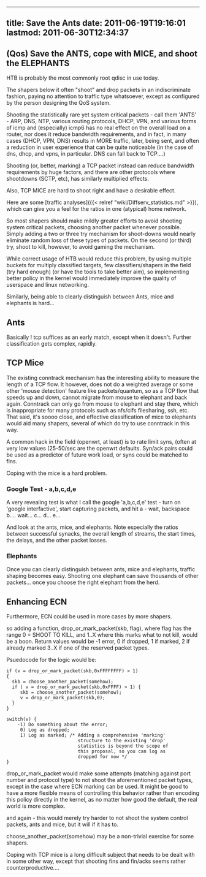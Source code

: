 
---
title: Save the Ants
date: 2011-06-19T19:16:01
lastmod: 2011-06-30T12:34:37
---
(Qos) Save the ANTS, cope with MICE, and shoot the ELEPHANTS
------------------------------------------------------------

HTB is probably the most commonly root qdisc in use today.

The shapers below it often "shoot" and drop packets in an indiscriminate
fashion, paying no attention to traffic type whatsoever, except as
configured by the person designing the QoS system.

Shooting the statistically rare yet system critical packets - call them
'ANTS' - ARP, DNS, NTP, various routing protocols, DHCP, VPN, and
various forms of icmp and (especially) icmp6 has no real effect on the
overall load on a router, nor does it reduce bandwidth requirements, and
in fact, in many cases (DHCP, VPN, DNS) results in MORE traffic, later,
being sent, and often a reduction in user experience that can be quite
noticeable (in the case of dns, dhcp, and vpns, in particular. DNS can
fall back to TCP....)

Shooting (or, better, marking) a TCP packet instead can reduce bandwidth
requirements by huge factors, and there are other protocols where
shootdowns (SCTP, etc), has similarly multiplied effects.

Also, TCP MICE are hard to shoot right and have a desirable effect.

Here are some [traffic analyses]({{< relref "wiki/Diffserv_statistics.md" >}}), which
can give you a feel for the ratios in one (atypical) home network.

So most shapers should make mildly greater efforts to avoid shooting
system critical packets, choosing another packet whenever possible.
Simply adding a two or three try mechanism for shoot-downs would nearly
eliminate random loss of these types of packets. On the second (or
third) try, shoot to kill, however, to avoid gaming the mechanism.

While correct usage of HTB would reduce this problem, by using multiple
buckets for multiply classified targets, few classifiers/shapers in the
field (try hard enough) (or have the tools to take better aim), so
implementing better policy in the kernel would immediately improve the
quality of userspace and linux networking.

Similarly, being able to clearly distinguish between Ants, mice and
elephants is hard...

Ants
----

Basically ! tcp suffices as an early match, except when it doesn't.
Further classification gets complex, rapidly.

TCP Mice
--------

The existing conntrack mechanism has the interesting ability to measure
the length of a TCP flow. It however, does not do a weighted average or
some other 'mouse detection' feature like packets/quantum, so as a TCP
flow that speeds up and down, cannot migrate from mouse to elephant and
back again. Conntrack can only go from mouse to elephant and stay there,
which is inappropriate for many protocols such as nfs/cifs filesharing,
ssh, etc. That said, it's soooo close, and effective classification of
mice to elephants would aid many shapers, several of which do try to use
conntrack in this way.

A common hack in the field (openwrt, at least) is to rate limit syns,
(often at very low values (25-50/sec are the openwrt defaults. Syn/ack
pairs could be used as a predictor of future work load, or syns could be
matched to fins.

Coping with the mice is a hard problem.

### Google Test - a,b,c,d,e

A very revealing test is what I call the google 'a,b,c,d,e' test - turn
on 'google interfactive', start capturing packets, and hit a - wait,
backspace b.... wait... c... d... e...

And look at the ants, mice, and elephants. Note especially the ratios
between successful synacks, the overall length of streams, the start
times, the delays, and the other packet losses.

### Elephants

Once you can clearly distinguish between ants, mice and elephants,
traffic shaping becomes easy. Shooting one elephant can save thousands
of other packets... once you choose the right elephant from the herd.

Enhancing ECN
-------------

Furthermore, ECN could be used in more cases by more shapers.

so adding a function, drop\_or\_mark\_packet(skb, flag), where flag has
the range 0 = SHOOT TO KILL, and 1..X where this marks what to not kill,
would be a boon. Return values would be -1 error, 0 if dropped, 1 if
marked, 2 if already marked 3..X if one of the reserved packet types.

Psuedocode for the logic would be:

    if (v = drop_or_mark_packet(skb,0xFFFFFFFF) > 1) 
    { 
      skb = choose_another_packet(somehow);
      if ( v = drop_or_mark_packet(skb,0xFFFF) > 1) {
         skb = choose_another_packet(somehow);
         v = drop_or_mark_packet(skb,0);
      }    
    }

    switch(v) {
        -1) Do something about the error;
         0) Log as dropped;
         1) Log as marked; /* Adding a comprehensive 'marking' 
                              structure to the existing 'drop' 
                              statistics is beyond the scope of 
                              this proposal, so you can log as 
                              dropped for now */
    }

</code>

drop\_or\_mark\_packet would make some attempts (matching against port
number and protocol type) to not shoot the aforementioned packet types,
except in the case where <link>ECN</link> marking can be used. It might
be good to have a more flexible means of controlling this behavior
rather than encoding this policy directly in the kernel, as no matter
how good the default, the real world is more complex.

and again - this would merely try harder to not shoot the system control
packets, ants and mice, but it will if it has to.

choose\_another\_packet(somehow) may be a non-trivial exercise for some
shapers.

Coping with TCP mice is a long difficult subject that needs to be dealt
with in some other way, except that shooting fins and fin/acks seems
rather counterproductive....
